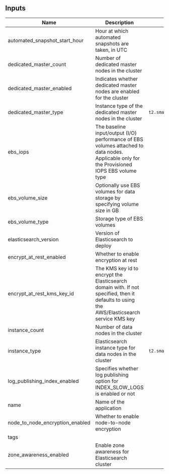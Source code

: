 
## Inputs

| Name | Description | Default | Required |
|------|-------------|:-----:|:-----:|
| automated_snapshot_start_hour | Hour at which automated snapshots are taken, in UTC | `0` | no |
| dedicated_master_count | Number of dedicated master nodes in the cluster | `0` | no |
| dedicated_master_enabled | Indicates whether dedicated master nodes are enabled for the cluster | `false` | no |
| dedicated_master_type | Instance type of the dedicated master nodes in the cluster | `t2.small.elasticsearch` | no |
| ebs_iops | The baseline input/output (I/O) performance of EBS volumes attached to data nodes. Applicable only for the Provisioned IOPS EBS volume type | `0` | no |
| ebs_volume_size | Optionally use EBS volumes for data storage by specifying volume size in GB | `0` | no |
| ebs_volume_type | Storage type of EBS volumes | `gp2` | no |
| elasticsearch_version | Version of Elasticsearch to deploy | `6.3` | no |
| encrypt_at_rest_enabled | Whether to enable encryption at rest | `true` | no |
| encrypt_at_rest_kms_key_id | The KMS key id to encrypt the Elasticsearch domain with. If not specified, then it defaults to using the AWS/Elasticsearch service KMS key | `` | no |
| instance_count | Number of data nodes in the cluster | `4` | no |
| instance_type | Elasticsearch instance type for data nodes in the cluster | `t2.small.elasticsearch` | no |
| log_publishing_index_enabled | Specifies whether log publishing option for INDEX_SLOW_LOGS is enabled or not | `false` | no |
| name | Name of the application | - | yes |
| node_to_node_encryption_enabled | Whether to enable node-to-node encryption | `false` | no |
| tags |  | `<map>` | no |
| zone_awareness_enabled | Enable zone awareness for Elasticsearch cluster | `true` | no |

